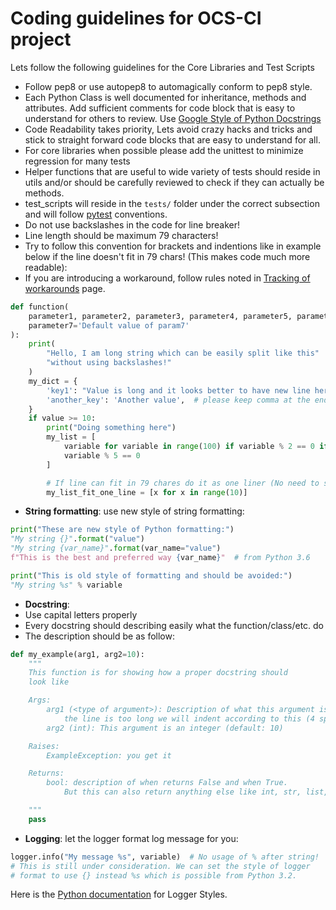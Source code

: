 # Coding guidelines for OCS-CI project

Lets follow the following guidelines for the Core Libraries and Test Scripts

* Follow pep8 or use autopep8 to automagically conform to pep8 style.
* Each Python Class is well documented for inheritance, methods and
    attributes. Add sufficient comments for code block that is easy
    to understand for others to review.
    Use [Google Style of Python Docstrings](https://sphinxcontrib-napoleon.readthedocs.io/en/latest/example_google.html)
* Code Readability takes priority, Lets avoid crazy hacks and tricks
    and stick to straight forward code blocks that are easy to
    understand for all.
* For core libraries when possible please add the unittest to
    minimize regression for many tests
* Helper functions that are useful to wide variety of tests should
    reside in utils and/or should be carefully reviewed to check if
    they can actually be methods.
* test_scripts will reside in the `tests/` folder under the correct subsection
 and will follow [pytest](https://docs.pytest.org/en/latest/) conventions.
* Do not use backslashes in the code for line breaker!
* Line length should be maximum 79 characters!
* Try to follow this convention for brackets and indentions like in example
    below if the line doesn't fit in 79 chars!  (This makes code much more
    readable):
* If you are introducing a workaround, follow rules noted in
  [Tracking of workarounds](./workarounds.md) page.

```python
def function(
    parameter1, parameter2, parameter3, parameter4, parameter5, parameter6,
    parameter7='Default value of param7'
):
    print(
        "Hello, I am long string which can be easily split like this"
        "without using backslashes!"
    )
    my_dict = {
        'key1': "Value is long and it looks better to have new line here",
        'another_key': 'Another value',  # please keep comma at the end!
    }
    if value >= 10:
        print("Doing something here")
        my_list = [
            variable for variable in range(100) if variable % 2 == 0 if
            variable % 5 == 0
        ]

        # If line can fit in 79 chares do it as one liner (No need to split)!
        my_list_fit_one_line = [x for x in range(10)]
```

* **String formatting**: use new style of string formatting:

```python
print("These are new style of Python formatting:")
"My string {}".format("value")
"My string {var_name}".format(var_name="value")
f"This is the best and preferred way {var_name}"  # from Python 3.6

print("This is old style of formatting and should be avoided:")
"My string %s" % variable
```

* **Docstring**:
* Use capital letters properly
* Every docstring should describing easily what the function/class/etc. do
* The description should be as follow:
```python
def my_example(arg1, arg2=10):
    """
    This function is for showing how a proper docstring should
    look like

    Args:
        arg1 (<type of argument>): Description of what this argument is and if
            the line is too long we will indent according to this (4 spaces)
        arg2 (int): This argument is an integer (default: 10)

    Raises:
        ExampleException: you get it

    Returns:
        bool: description of when returns False and when True.
            But this can also return anything else like int, str, list, etc.

    """
    pass
```

* **Logging**: let the logger format log message for you:

```python
logger.info("My message %s", variable)  # No usage of % after string!
# This is still under consideration. We can set the style of logger
# format to use {} instead %s which is possible from Python 3.2.
```

Here is the [Python documentation](https://docs.python.org/3/howto/logging-cookbook.html#use-of-alternative-formatting-styles)
for Logger Styles.
